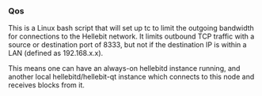 ### Qos ###

This is a Linux bash script that will set up tc to limit the outgoing bandwidth for connections to the Hellebit network. It limits outbound TCP traffic with a source or destination port of 8333, but not if the destination IP is within a LAN (defined as 192.168.x.x).

This means one can have an always-on hellebitd instance running, and another local hellebitd/hellebit-qt instance which connects to this node and receives blocks from it.

